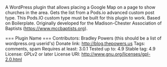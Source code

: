 A WordPress plugin that allows placing a Google Map on a page to show churches in the area. Gets the list from a Pods.io advanced custom post type. This Pods.IO custom type must be built for this plugin to work. Based on Boilerplate. Originally developed for the Madison-Chester Association of Baptists (https://www.mccbaptists.org).

=== Plugin Name ===
Contributors: Bradley Powers (this should be a list of wordpress.org userid's)
Donate link: http://blog.thepowers.us
Tags: comments, spam
Requires at least: 3.0.1
Tested up to: 4.9
Stable tag: 4.9
License: GPLv2 or later
License URI: http://www.gnu.org/licenses/gpl-2.0.html

